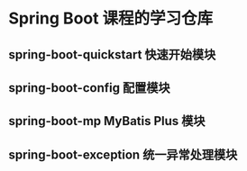 # Spring Boot 课程的学习仓库
## spring-boot-quickstart 快速开始模块
## spring-boot-config 配置模块
## spring-boot-mp MyBatis Plus 模块
## spring-boot-exception 统一异常处理模块